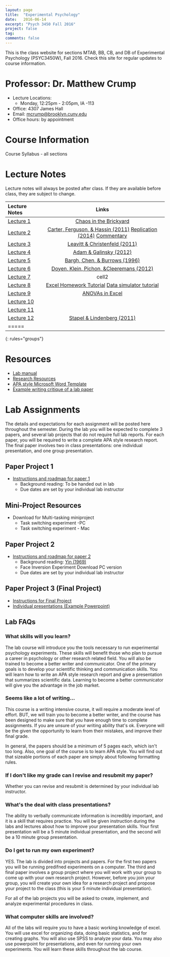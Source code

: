 ```yaml
---
layout: page
title:  "Experimental Psychology"
date:   2016-06-14
excerpt: "Psych 3450 Fall 2016"
project: false
tag:
comments: false
---
```

This is the class website for sections MTAB, BB, CB, and DB of Experimental Psychology (PSYC3450W), Fall 2016. Check this site for regular updates to course information.

# Professor: Dr. Matthew Crump
* Lecture Locations:
  * Monday, 12:25pm - 2:05pm, IA -113
* Office: 4307 James Hall
* Email: mcrump@brooklyn.cuny.edu
* Office hours: by appointment

# Course Information
Course Syllabus - all sections

# Lecture Notes
Lecture notes will always be posted after class. If they are available before class, they are subject to change.

| Lecture Notes | Links |
|:--------|:-------:|
| [Lecture 1](http://dl.dropbox.com/u/14462007/ExpPsych/lectures/Lecture1.pdf)  | [Chaos in the Brickyard](http://dl.dropbox.com/u/14462007/ExpPsych/lectures/Brickyard.pdf)    |
| [Lecture 2](http://dl.dropbox.com/u/14462007/ExpPsych/lectures/Lecture2.pdf)  | [Carter, Ferguson, & Hassin (2011)](https://dl.dropbox.com/u/14462007/ExpPsych/pdfs/Psychological%20Science-2011-Carter-0956797611414726.pdf) [Replication (2014)](http://econtent.hogrefe.com/doi/full/10.1027/1864-9335/a000178) [Commentary](https://www.researchgate.net/profile/Travis_Carter2/publication/278241189_Commentary_on_the_Attempt_to_Replicate_the_Effect_of_the_American_Flag_on_Increased_Republican_Attitudes/links/5589b1d308ae273b2876d3e5.pdf)|
| [Lecture 3](http://dl.dropbox.com/u/14462007/ExpPsych/lectures/Lecture3.pdf)  | [Leavitt & Christenfeld (2011)](https://dl.dropbox.com/u/14462007/ExpPsych/pdfs/Psychological%20Science-2011-Leavitt-1152-4.pd)|
| [Lecture 4](http://dl.dropbox.com/u/14462007/ExpPsych/lectures/Lecture4.pdf)  | [Adam & Galinsky (2012)](https://dl.dropbox.com/u/14462007/ExpPsych/pdfs/labcoatarticle.pdf)   |
| [Lecture 5](http://dl.dropbox.com/u/14462007/ExpPsych/lectures/Lecture5.pdf)  | [Bargh, Chen, & Burrows (1996)](https://dl.dropbox.com/u/14462007/ExpPsych/pdfs/socialbehavior.pdf)   |
| [Lecture 6](http://dl.dropbox.com/u/14462007/ExpPsych/lectures/Lecture6.pdf)  | [Doyen, Klein, Pichon, &Cleeremans (2012)](https://dl.dropbox.com/u/14462007/ExpPsych/pdfs/Doyenetal2012_on%20Bargh1996.pdf)   |
| [Lecture 7](http://dl.dropbox.com/u/14462007/ExpPsych/lectures/Lecture7.pdf)  | cell2   |
| [Lecture 8](http://dl.dropbox.com/u/14462007/ExpPsych/lectures/Lecture8.pdf)  | [Excel Homework Tutorial](https://dl.dropbox.com/u/14462007/ExpPsych/lectures/EXCEL%20homework%20tutorial.pdf) [Data simulator tutorial](https://dl.dropboxusercontent.com/u/14462007/ExpPsych/vids/SimulatorTutorial/SimulatorTutorial.html)   |
| [Lecture 9](http://dl.dropbox.com/u/14462007/ExpPsych/lectures/Lecture9.pdf)  | [ANOVAs in Excel](https://dl.dropboxusercontent.com/u/14462007/ExpPsych/vids/ANOVAsinEXCEL.xlsx)  |
| [Lecture 10](http://dl.dropbox.com/u/14462007/ExpPsych/lectures/Lecture10.pdf)  |    |
| [Lecture 11](http://dl.dropbox.com/u/14462007/ExpPsych/lectures/Lecture11.pdf)  |    |
| [Lecture 12](http://dl.dropbox.com/u/14462007/ExpPsych/lectures/Lecture12.pdf)  | [Stapel & Lindenberg (2011)](https://dl.dropboxusercontent.com/u/14462007/ExpPsych/pdfs/Science-2011-Stapel-251-3.pdf)   |
|=====
{: rules="groups"}

# Resources

* [Lab manual](https://dl.dropboxusercontent.com/u/14462007/ExpPsych/Lab%20Manual.pdf)
* [Research Resources](https://crumplab.github.io/courses/experimental/researchresources)
* [APA style Microsoft Word Template](https://dl.dropboxusercontent.com/u/14462007/ExpPsych/lab/APAtemplate.docx)
* [Example writing critique of a lab paper](https://crumplab.github.io/courses/experimental/samplepaper)

# Lab Assignments

The details and expectations for each assignment will be posted here throughout the semester. During the lab you will be expected to complete 3 papers, and several lab projects that do not require full lab reports. For each paper, you will be required to write a complete APA style research report. The final paper involves two in class presentations: one individual presentation, and one group presentation.

## Paper Project 1         
* [Instructions and roadmap for paper 1](https://crumplab.github.io/courses/experimental/paper1)
  * Background reading: To be handed out in lab
  * Due dates are set by your individual lab instructor

## Mini-Project Resources

* Download for Multi-tasking miniproject
  * Task switching experiment -PC
  * Task switching experiment - Mac

## Paper Project 2
* [Instructions and roadmap for paper 2]()
  * Background reading: [Yin (1969)]()
  * Face Inversion Experiment Download PC version
  * Due dates are set by your individual lab instructor



## Paper Project 3 (Final Project)
* [Instructions for Final Project]()
* [Individual presentations (Example Powerpoint)]()

## Lab FAQs

### What skills will you learn?
The lab course will introduce you the tools necessary to run experimental psychology experiments. These skills will benefit those who plan to pursue a career in psychology or other research related field. You will also be trained to become a better writer and communicator. One of the primary goals is to develop your scientific thinking and communication skills. You will learn how to write an APA style research report and give a presentation that summarizes scientific data. Learning to become a better communicator will give you the advantage in the job market.

### Seems like a lot of writing...
This course is a writing intensive course, it will require a moderate level of effort. BUT, we will train you to become a better writer, and the course has been designed to make sure that you have enough time to complete assignments. If you are unsure of your writing ability that's ok. Everyone will be the given the opportunity to learn from their mistakes, and improve their final grade.  

In general, the papers should be a minimum of 5 pages each, which isn't too long. Also, one goal of the course is to learn APA style. You will find out that sizeable portions of each paper are simply about following formatting rules.

### If I don't like my grade can I revise and resubmit my paper?
Whether you can revise and resubmit is determined by your individual lab instructor.

### What's the deal with class presentations?
The ability to verbally communicate information is incredibly important, and it is a skill that requires practice. You will be given instruction during the labs and lectures about how to improve your presentation skills. Your first presentation will be a 5 minute individual presentation, and the second will be a 10 minute group presentation.

### Do I get to run my own experiment?
YES. The lab is divided into projects and papers. For the first two papers you will be running predifned experiments on a computer. The third and final paper involves a group project where you will work with your group to come up with your own research project. However, before you join your group, you will create your own idea for a research project and propose your project to the class (this is your 5 minute individual presentation).

For all of the lab projects you will be asked to create, implement, and analyze experimental procedures in class.

### What computer skills are involved?
All of the labs will require you to have a basic working knowledge of excel. You will use excel for organizing data, doing basic statistics, and for creating graphs. You will also use SPSS to analyze your data. You may also use powerpoint for presentations, and even for running your own experiments. You will learn these skills throughout the lab course.
